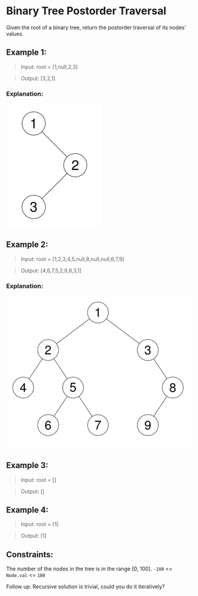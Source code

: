 # Binary Tree Postorder Traversal

Given the root of a binary tree, return the postorder traversal of its nodes' values.

## Example 1:

> Input: root = [1,null,2,3]

> Output: [3,2,1]

### Explanation:

![alt text](image-01.png "Binary Tree Postorder Traversal - 01")

## Example 2:

> Input: root = [1,2,3,4,5,null,8,null,null,6,7,9]

> Output: [4,6,7,5,2,9,8,3,1]

### Explanation:

![alt text](image-02.png "Binary Tree Postorder Traversal - 02")

## Example 3:

> Input: root = []

> Output: []

## Example 4:

> Input: root = [1]

> Output: [1]

## Constraints:

The number of the nodes in the tree is in the range [0, 100].
`-100` <= `Node.val` <= `100`

Follow up: Recursive solution is trivial, could you do it iteratively?

